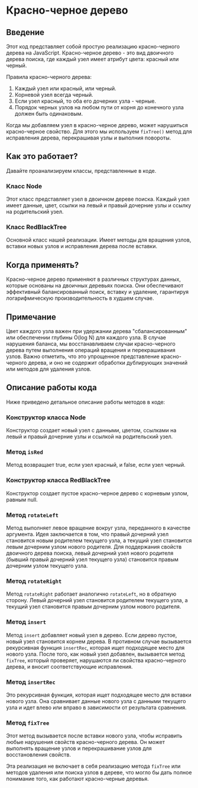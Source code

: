 # Красно-черное дерево

## Введение
Этот код представляет собой простую реализацию красно-черного дерева на JavaScript. Красно-черное дерево - это вид двоичного дерева поиска, где каждый узел имеет атрибут цвета: красный или черный.

Правила красно-черного дерева:
1. Каждый узел или красный, или черный.
2. Корневой узел всегда черный.
3. Если узел красный, то оба его дочерних узла - черные.
4. Порядок черных узлов на любом пути от корня до конечного узла должен быть одинаковым.

Когда мы добавляем узел в красно-черное дерево, может нарушиться красно-черное свойство. Для этого мы используем `fixTree()` метод для исправления дерева, перекрашивая узлы и выполния повороты.

## Как это работает?
Давайте проанализируем классы, представленные в коде.

### Класс Node
Этот класс представляет узел в двоичном дереве поиска. Каждый узел имеет данные, цвет, ссылки на левый и правый дочерние узлы и ссылку на родительский узел.

### Класс RedBlackTree
Основной класс нашей реализации. Имеет методы для вращения узлов, вставки новых узлов и исправления дерева после вставки.

## Когда применять?
Красно-черное дерево применяют в различных структурах данных, которые основаны на двоичных деревьях поиска. Они обеспечивают эффективный балансированный поиск, вставку и удаление, гарантируя логарифмическую производительность в худшем случае.

## Примечание
Цвет каждого узла важен при удержании дерева "сбалансированным" или обеспечении глубины O(log N) для каждого узла. В случае нарушения баланса, мы восстанавливаем случаи красно-черного дерева путем выполнения операций вращения и перекрашивания узлов. Важно отметить, что это упрощенное представление красно-черного дерева, и оно не содержит обработки дублирующих значений или методов для удаления узлов.

## Описание работы кода

Ниже приведено детальное описание работы методов в коде:

### Конструктор класса Node
Конструктор создает новый узел с данными, цветом, ссылками на левый и правый дочерние узлы и ссылкой на родительский узел.

### Метод `isRed`
Метод возвращает true, если узел красный, и false, если узел черный.

### Конструктор класса RedBlackTree
Конструктор создает пустое красно-черное дерево с корневым узлом, равным null.

### Метод `rotateLeft`
Метод выполняет левое вращение вокруг узла, переданного в качестве аргумента. Идея заключается в том, что правый дочерний узел становится новым родителем текущего узла, а текущий узел становится левым дочерним узлом нового родителя. Для поддержания свойств двоичного дерева поиска, левый дочерний узел нового родителя (бывший правый дочерний узел текущего узла) становится правым дочерним узлом текущего узла.

### Метод `rotateRight`
Метод `rotateRight` работает аналогично `rotateLeft`, но в обратную сторону. Левый дочерний узел становится родителем текущего узла, а текущий узел становится правым дочерним узлом нового родителя.

### Метод `insert`
Метод `insert` добавляет новый узел в дерево. Если дерево пустое, новый узел становится корнем дерева. В противном случае вызывается рекурсивная функция `insertRec`, которая ищет подходящее место для нового узла. После того, как новый узел добавлен, вызывается метод `fixTree`, который проверяет, нарушаются ли свойства красно-черного дерева, и вносит соответствующие исправления.

### Метод `insertRec`
Это рекурсивная функция, которая ищет подходящее место для вставки нового узла. Она сравнивает данные нового узла с данными текущего узла и идет влево или вправо в зависимости от результата сравнения.

### Метод `fixTree`
Этот метод вызывается после вставки нового узла, чтобы исправить любые нарушения свойств красно-черного дерева. Он может выполнять вращение узлов и перекрашивание узлов для восстановления свойств.

Эта реализация не включает в себя реализацию метода `fixTree` или методов удаления или поиска узлов в дереве, что могло бы дать полное понимание того, как работают красно-черные деревья.